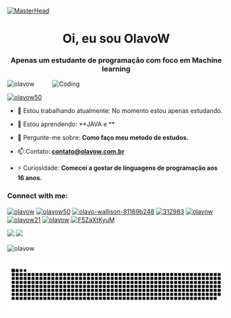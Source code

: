[![MasterHead](https://img.wattpad.com/b6423563443625fac55dedc44266f8455152b5c1/68747470733a2f2f73332e616d617a6f6e6177732e636f6d2f776174747061642d6d656469612d736572766963652f53746f7279496d6167652f59684a317973376d485373436e673d3d2d313130323137363037332e313639333063323564353663383463643234373731333438383030302e676966)](https://rishavchanda.io)

<h1 align="center">Oi, eu sou OlavoW</h1>
<h3 align="center">Apenas um estudante de programação com foco em Machine learning </h3>

<img align="right" alt="Coding" width="400" src="https://64.media.tumblr.com/ebf74887520abe1b1fbed76f463af135/tumblr_pew3zxiCR71rnbw6mo1_1280.gif">

<p align="left"> <img src="https://komarev.com/ghpvc/?username=olavow&label=Profile%20views&color=0e75b6&style=flat" alt="olavow" /> </p>

<p align="left"> <a href="https://twitter.com/olavow50" target="blank"><img src="https://img.shields.io/twitter/follow/olavow50?logo=twitter&style=for-the-badge" alt="olavow50" /></a> </p>

- 🔭 Estou trabalhando atualmente: No momento estou apenas estudando.

- 🌱 Estou aprendendo: **JAVA e **

- 💬 Pergunte-me sobre: **Como faço meu metodo de estudos.**

- 📫 Contato: **contato@olavow.com.br**

- ⚡ Curiosidade: **Comecei a gostar de linguagens de programação aos 16 anos.**

<h3 align="left">Connect with me:</h3>
<p align="left">
<a href="https://dev.to/olavow" target="blank"><img align="center" src="https://raw.githubusercontent.com/rahuldkjain/github-profile-readme-generator/master/src/images/icons/Social/devto.svg" alt="olavow" height="30" width="40" /></a>
<a href="https://twitter.com/olavow50" target="blank"><img align="center" src="https://raw.githubusercontent.com/rahuldkjain/github-profile-readme-generator/master/src/images/icons/Social/twitter.svg" alt="olavow50" height="30" width="40" /></a>
<a href="https://linkedin.com/in/olavo-wallison-81169b248" target="blank"><img align="center" src="https://raw.githubusercontent.com/rahuldkjain/github-profile-readme-generator/master/src/images/icons/Social/linked-in-alt.svg" alt="olavo-wallison-81169b248" height="30" width="40" /></a>
<a href="https://stackoverflow.com/users/20513701/olavo-wallison" target="blank"><img align="center" src="https://raw.githubusercontent.com/rahuldkjain/github-profile-readme-generator/master/src/images/icons/Social/stack-overflow.svg" alt="312983" height="30" width="40" /></a>
<a href="https://fb.com/olavow" target="blank"><img align="center" src="https://raw.githubusercontent.com/rahuldkjain/github-profile-readme-generator/master/src/images/icons/Social/facebook.svg" alt="olavow" height="30" width="40" /></a>
<a href="https://instagram.com/olavow21" target="blank"><img align="center" src="https://raw.githubusercontent.com/rahuldkjain/github-profile-readme-generator/master/src/images/icons/Social/instagram.svg" alt="olavow21" height="30" width="40" /></a>
<a href="https://www.youtube.com/c/olavow" target="blank"><img align="center" src="https://raw.githubusercontent.com/rahuldkjain/github-profile-readme-generator/master/src/images/icons/Social/youtube.svg" alt="olavow" height="30" width="40" /></a>
<a href="https://discord.gg/F5ZaXtKyuM" target="blank"><img align="center" src="https://raw.githubusercontent.com/rahuldkjain/github-profile-readme-generator/master/src/images/icons/Social/discord.svg" alt="F5ZaXtKyuM" height="30" width="40" /></a>
</p>

<img height="150em" src="https://github-readme-stats.vercel.app/api?username=OlavoW&show_icons=true&theme=tokyonight&include_all_commits=true&count_private=true"/>  

<img height="150em" src="https://github-readme-stats.vercel.app/api/top-langs/?username=OlavoW&layout=compact&langs_count=7&theme=tokyonight"/>

<p><img align="center" src="https://github-readme-streak-stats.herokuapp.com/?user=olavow&theme=tokyonight" alt="olavow" /></p>

</div>
  
  ##
  
  <div>  
 
  ![Snake animation](https://github.com/olavow/olavow/blob/output/github-contribution-grid-snake.svg)
    
  </div>  
